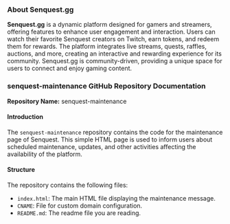 ### About Senquest.gg

**Senquest.gg** is a dynamic platform designed for gamers and streamers, offering features to enhance user engagement and interaction. Users can watch their favorite Senquest creators on Twitch, earn tokens, and redeem them for rewards. The platform integrates live streams, quests, raffles, auctions, and more, creating an interactive and rewarding experience for its community. Senquest.gg is community-driven, providing a unique space for users to connect and enjoy gaming content.

### senquest-maintenance GitHub Repository Documentation

**Repository Name:** senquest-maintenance

#### Introduction
The `senquest-maintenance` repository contains the code for the maintenance page of Senquest. This simple HTML page is used to inform users about scheduled maintenance, updates, and other activities affecting the availability of the platform.

#### Structure
The repository contains the following files:
- `index.html`: The main HTML file displaying the maintenance message.
- `CNAME`: File for custom domain configuration.
- `README.md`: The readme file you are reading.

